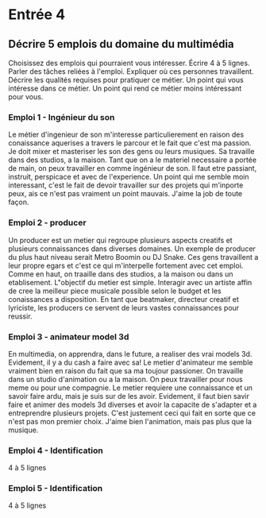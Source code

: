 # Entrée 4
## Décrire 5 emplois du domaine du multimédia
Choisissez des emplois qui pourraient vous intéresser. Écrire 4 à 5 lignes. Parler des tâches reliées à l'emploi. Expliquer où ces personnes travaillent. Décrire les qualités requises pour pratiquer ce métier. Un point qui vous intéresse dans ce métier. Un point qui rend ce métier moins intéressant pour vous. 

### Emploi 1 - Ingénieur du son
Le métier d'ingenieur de son m'interesse particulierement en raison des conaissance aquerises a travers le parcour et le fait que c'est ma passion. Je doit mixer et masteriser les son des gens ou leurs musiques. Sa travaille dans des studios, a la maison. Tant que on a le materiel necessaire a portée de main, on peux travailler en comme ingénieur de son. Il faut etre passiant, instruit, perspicace et avec de l'experience. Un point qui me semble moin interessant, c'est le fait de devoir travailler sur des projets qui m'inporte peux, ais ce n'est pas vraiment un point mauvais. J'aime la job de toute façon.
### Emploi 2 - producer
Un producer est un metier qui regroupe plusieurs aspects creatifs et plusieurs connaissances dans diverses domaines. Un exemple de producer du plus haut niveau serait Metro Boomin ou DJ Snake. Ces gens travaillent a leur propre egars et c'est ce qui m'interpelle fortement avec cet emploi. Comme en haut, on traaille dans des studios, a la maison ou dans un etablisement. L"objectif du metier est simple. Interagir avec un artiste affin de cree la meilleur piece musicale possible selon le budget et les conaissances a disposition. En tant que beatmaker, directeur creatif et lyriciste, les producers ce servent de leurs vastes connaissances pour reussir.

### Emploi 3 - animateur model 3d
En multimedia, on apprendra, dans le future, a realiser des vrai models 3d. Evidement, il y a du cash a faire avec sa! Le metier d'animateur me semble vraiment bien en raison du fait que sa ma toujour passioner. On travaille dans un studio d'animation ou a la maison. On peux travailler pour nous meme ou pour une compagnie. Le metier requiere une connaissance et un savoir faire ardu, mais je suis sur de les avoir. Evidement, il faut bien savir faire et animer des models 3d diverses et avoir la capacite de s'adapter et a entreprendre plusieurs projets. C'est justement ceci qui fait en sorte que ce n'est pas mon premier choix. J'aime bien l'animation, mais pas plus que la musique.

### Emploi 4 - Identification
4 à 5 lignes

### Emploi 5 - Identification
4 à 5 lignes


